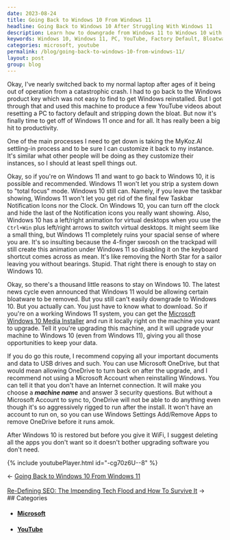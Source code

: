 ```yaml
---
date: 2023-08-24
title: Going Back to Windows 10 From Windows 11
headline: Going Back to Windows 10 After Struggling With Windows 11
description: Learn how to downgrade from Windows 11 to Windows 10 with this helpful tutorial. I provide step-by-step instructions on how to use the Microsoft Windows 10 Media Installer, as well as tips on removing bloatware and customizing your instance.
keywords: Windows 10, Windows 11, PC, YouTube, Factory Default, Bloatware, Microsoft, OneDrive, Upgrade, Software, WiFi, Apps, Restore
categories: microsoft, youtube
permalink: /blog/going-back-to-windows-10-from-windows-11/
layout: post
group: blog
---
```



Okay, I've nearly switched back to my normal laptop after ages of it being out
of operation from a catastrophic crash. I had to go back to the Windows product
key which was not easy to find to get Windows reinstalled. But I got through
that and used this machine to produce a few YouTube videos about resetting a PC
to factory default and stripping down the bloat. But now it's finally time to
get off of Windows 11 once and for all. It has really been a big hit to
productivity.

One of the main processes I need to get down is taking the MyKoz.AI settling-in
process and to be sure I can customize it back to my instance. It's similar
what other people will be doing as they customize their instances, so I should
at least spell things out.

Okay, so if you're on Windows 11 and want to go back to Windows 10, it is
possible and recommended. Windows 11 won't let you strip a system down to
"total focus" mode. Windows 10 still can. Namely, if you leave the taskbar
showing, Windows 11 won't let you get rid of the final few Taskbar Notification
Icons nor the Clock. On Windows 10, you can turn off the clock and hide the
last of the Notification icons you really want showing. Also, Windows 10 has a
left/right animation for virtual desktops when you use the `Ctrl+Win` plus
left/right arrows to switch virtual desktops. It might seem like a small thing,
but Windows 11 completely ruins your spacial sense of where you are. It's so
insulting because the 4-finger swoosh on the trackpad will still create this
animation under Windows 11 so disabling it on the keyboard shortcut comes
across as mean. It's like removing the North Star for a sailor leaving you
without bearings. Stupid. That right there is enough to stay on Windows 10.

Okay, so there's a thousand little reasons to stay on Windows 10. The latest
news cycle even announced that Windows 11 would be allowing certain bloatware
to be removed. But you still can't easily downgrade to Windows 10. But you
actually can. You just have to know what to download. So if you're on a working
Windows 11 system, you can get the [Microsoft Windows 10 Media
Installer](https://www.microsoft.com/en-us/software-download/windows10) and run
it locally right on the machine you want to upgrade. Tell it you're upgrading
this machine, and it will upgrade your machine to Windows 10 (even from Windows
11), giving you all those opportunities to keep your data.

If you do go this route, I recommend copying all your important documents and
data to USB drives and such. You can use Microsoft OneDrive, but that would
mean allowing OneDrive to turn back on after the upgrade, and I recommend not
using a Microsoft Account when reinstalling Windows. You can tell it that you
don't have an Internet connection. It will make you choose a ***machine name***
and answer 3 security questions. But without a Microsoft Account to sync to,
OneDrive will not be able to do anything even though it's so aggressively
rigged to run after the install. It won't have an account to run on, so you can
use Windows Settings Add/Remove Apps to remove OneDrive before it runs amok.

After Windows 10 is restored but before you give it WiFi, I suggest deleting
all the apps you don't want so it doesn't bother upgrading software you don't
need. 

{% include youtubePlayer.html id="-cg70z6U--8" %}





















<div class="arrow-links"><div class="post-nav-prev"><span class="arrow">&larr;&nbsp;</span><a href="/blog/going-back-to-windows-10-from-windows-11/">Going Back to Windows 10 From Windows 11</a></div> &nbsp; <div class="post-nav-next"><a href="/blog/re-defining-seo-the-impending-tech-flood-and-how-to-survive-it/">Re-Defining SEO: The Impending Tech Flood and How To Survive It</a><span class="arrow">&nbsp;&rarr;</span></div></div>
## Categories

<ul>
<li><h4><a href='/microsoft/'>Microsoft</a></h4></li>
<li><h4><a href='/youtube/'>YouTube</a></h4></li></ul>